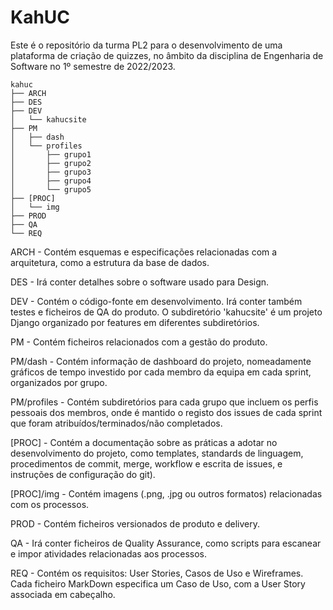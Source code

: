 # KahUC
Este é o repositório da turma PL2 para o desenvolvimento de uma plataforma de criação de quizzes, no âmbito da disciplina de Engenharia de Software no 1º semestre de 2022/2023.
```
kahuc
├── ARCH
├── DES
├── DEV 
│   └── kahucsite
├── PM
│   ├── dash
│   └── profiles
│       ├── grupo1
│       ├── grupo2
│       ├── grupo3
│       ├── grupo4
│       └── grupo5
├── [PROC]
│   └── img
├── PROD
├── QA
└── REQ
```

ARCH - Contém esquemas e especificações relacionadas com a arquitetura, como a estrutura da base de dados.

DES - Irá conter detalhes sobre o software usado para Design.

DEV - Contém o código-fonte em desenvolvimento. Irá conter também testes e ficheiros de QA do produto. O subdiretório 'kahucsite' é um projeto Django organizado por features em diferentes subdiretórios.

PM - Contém ficheiros relacionados com a gestão do produto.

PM/dash - Contém informação de dashboard do projeto, nomeadamente gráficos de tempo investido por cada membro da equipa em cada sprint, organizados por grupo.

PM/profiles - Contém subdiretórios para cada grupo que incluem os perfis pessoais dos membros, onde é mantido o registo dos issues de cada sprint que foram atribuídos/terminados/não completados.

\[PROC] - Contém a documentação sobre as práticas a adotar no desenvolvimento do projeto, como templates, standards de linguagem, procedimentos de commit, merge, workflow e escrita de issues, e instruções de configuração do git).

\[PROC]/img - Contém imagens (.png, .jpg ou outros formatos) relacionadas com os processos.

PROD - Contém ficheiros versionados de produto e delivery.

QA - Irá conter ficheiros de Quality Assurance, como scripts para escanear e impor atividades relacionadas aos processos.

REQ - Contém os requisitos: User Stories, Casos de Uso e Wireframes. Cada ficheiro MarkDown especifica um Caso de Uso, com a User Story associada em cabeçalho.

